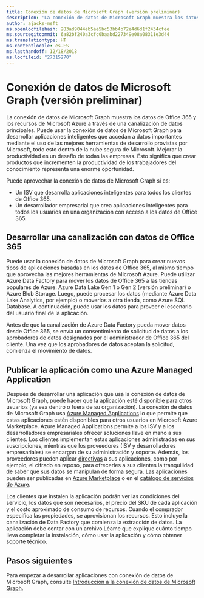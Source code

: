 ```yaml
---
title: Conexión de datos de Microsoft Graph (versión preliminar)
description: 'La conexión de datos de Microsoft Graph muestra los datos de Office 365 y los recursos de Microsoft Azure a través de una canalización de datos principales. Puede usar la conexión de datos de Microsoft Graph para desarrollar aplicaciones inteligentes que accedan a datos importantes mediante el uso de las mejores herramientas de desarrollo provistas por Microsoft, todo esto dentro de la nube segura de Microsoft. Mejorar la productividad es un desafío de todas las empresas. Esto significa que crear productos que incrementen la productividad de los trabajadores del conocimiento representa una enorme oportunidad. '
author: ajacks-msft
ms.openlocfilehash: 283ad9044eb5ae5bc53bb4b72e4d6d1f2434cfee
ms.sourcegitcommit: 6a82bf240a3cfc0baabd227349e08a08311e3d44
ms.translationtype: HT
ms.contentlocale: es-ES
ms.lasthandoff: 12/18/2018
ms.locfileid: "27315270"
---
```

# <a name="microsoft-graph-data-connect-preview"></a>Conexión de datos de Microsoft Graph (versión preliminar)

La conexión de datos de Microsoft Graph muestra los datos de Office 365 y los recursos de Microsoft Azure a través de una canalización de datos principales. Puede usar la conexión de datos de Microsoft Graph para desarrollar aplicaciones inteligentes que accedan a datos importantes mediante el uso de las mejores herramientas de desarrollo provistas por Microsoft, todo esto dentro de la nube segura de Microsoft. Mejorar la productividad es un desafío de todas las empresas. Esto significa que crear productos que incrementen la productividad de los trabajadores del conocimiento representa una enorme oportunidad. 

Puede aprovechar la conexión de datos de Microsoft Graph si es:

- Un ISV que desarrolla aplicaciones inteligentes para todos los clientes de Office 365.
- Un desarrollador empresarial que crea aplicaciones inteligentes para todos los usuarios en una organización con acceso a los datos de Office 365.

## <a name="develop-a-pipeline-with-office-365-data"></a>Desarrollar una canalización con datos de Office 365
Puede usar la conexión de datos de Microsoft Graph para crear nuevos tipos de aplicaciones basadas en los datos de Office 365, al mismo tiempo que aprovecha las mejores herramientas de Microsoft Azure. Puede utilizar Azure Data Factory para mover los datos de Office 365 a las tiendas populares de Azure: Azure Data Lake Gen 1 o Gen 2 (versión preliminar) o Azure Blob Storage. Luego, puede procesar los datos (mediante Azure Data Lake Analytics, por ejemplo) o moverlos a otra tienda, como Azure SQL Database. A continuación, puede usar los datos para proveer el escenario del usuario final de la aplicación.

Antes de que la canalización de Azure Data Factory pueda mover datos desde Office 365, se envía un consentimiento de solicitud de datos a los aprobadores de datos designados por el administrador de Office 365 del cliente. Una vez que los aprobadores de datos aceptan la solicitud, comienza el movimiento de datos.

## <a name="publish-your-app-as-an-azure-managed-application"></a>Publicar la aplicación como una Azure Managed Application
Después de desarrollar una aplicación que usa la conexión de datos de Microsoft Graph, puede hacer que la aplicación esté disponible para otros usuarios (ya sea dentro o fuera de su organización). La conexión de datos de Microsoft Graph usa [Azure Managed Applications](https://docs.microsoft.com/es-ES/azure/managed-applications/overview) lo que permite que estas aplicaciones estén disponibles para otros usuarios en Microsoft Azure Marketplace. Azure Managed Applications permite a los ISV y a los desarrolladores empresariales ofrecer soluciones llave en mano a sus clientes. Los clientes implementan estas aplicaciones administradas en sus suscripciones, mientras que los proveedores (ISV y desarrolladores empresariales) se encargan de su administración y soporte. Además, los proveedores pueden aplicar [directivas](https://docs.microsoft.com/es-ES/azure/managed-applications/overview#azure-policy) a sus aplicaciones, como por ejemplo, el cifrado en reposo, para ofrecerles a sus clientes la tranquilidad de saber que sus datos se manipulan de forma segura. Las aplicaciones pueden ser publicadas en [Azure Marketplace](https://docs.microsoft.com/es-ES/azure/managed-applications/publish-marketplace-app) o en el [catálogo de servicios de Azure](https://docs.microsoft.com/es-ES/azure/managed-applications/publish-service-catalog-app).

Los clientes que instalen la aplicación podrán ver las condiciones del servicio, los datos que son necesarios, el precio del SKU de cada aplicación y el costo aproximado de consumo de recursos. Cuando el comprador especifica las propiedades, se aprovisionan los recursos. Esto incluye la canalización de Data Factory que comienza la extracción de datos. La aplicación debe contar con un archivo Léame que explique cuánto tiempo lleva completar la instalación, cómo usar la aplicación y cómo obtener soporte técnico.

## <a name="next-steps"></a>Pasos siguientes 
Para empezar a desarrollar aplicaciones con conexión de datos de Microsoft Graph, consulte [Introducción a la conexión de datos de Microsoft Graph](data-connect-concept-overview.md).
